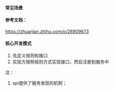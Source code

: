 #### 常见场景


#### 参考文档：
https://zhuanlan.zhihu.com/p/28909673


#### 核心开发模式
1. 先定义规则和接口
2. 实现方按照规则方式实现接口，然后注册到服务中

注：
1. spi提供了服务发现的机制；
